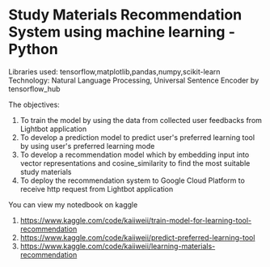 # Study Materials Recommendation System using machine learning - Python
Libraries used: tensorflow,matplotlib,pandas,numpy,scikit-learn
Technology: Natural Language Processing, Universal Sentence Encoder by tensorflow_hub

The objectives:
  1. To train the model by using the data from collected user feedbacks from Lightbot application
  2. To develop a prediction model to predict user's preferred learning tool by using user's preferred learning mode
  3. To develop a recommendation model which by embedding input into vector representations and cosine_similarity to find the most suitable study materials
  4. To deploy the recommendation system to Google Cloud Platform to receive http request from Lightbot application


You can view my notedbook on kaggle
  1. https://www.kaggle.com/code/kaiiweii/train-model-for-learning-tool-recommendation 
  2. https://www.kaggle.com/code/kaiiweii/predict-preferred-learning-tool
  3. https://www.kaggle.com/code/kaiiweii/learning-materials-recommendation
